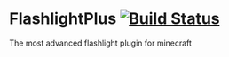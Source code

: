 FlashlightPlus [![Build Status](https://travis-ci.org/FallenYouth/FlashlightPlus.svg?branch=master)](https://travis-ci.org/FallenYouth/FlashlightPlus)
==============

The most advanced flashlight plugin for minecraft
